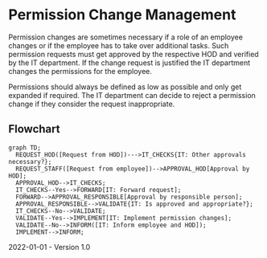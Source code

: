 # Permission Change Management

Permission changes are sometimes necessary if a role of an employee changes or if the employee has to take over additional tasks. Such permission requests must get approved by the respective HOD and verified by the IT department. If the change request is justified the IT department changes the permissions for the employee.

Permissions should always be defined as low as possible and only get expanded if required. The IT department can decide to reject a permission change if they consider the request inappropriate.

## Flowchart

```mermaid
graph TD;
  REQUEST_HOD([Request from HOD])--->IT_CHECKS{IT: Other approvals necessary?};
  REQUEST_STAFF([Request from employee])-->APPROVAL_HOD[Approval by HOD];
  APPROVAL_HOD-->IT_CHECKS;
  IT_CHECKS--Yes-->FORWARD[IT: Forward request];
  FORWARD-->APPROVAL_RESPONSIBLE[Approval by responsible person];
  APPROVAL_RESPONSIBLE-->VALIDATE{IT: Is approved and appropriate?};
  IT_CHECKS--No-->VALIDATE;
  VALIDATE--Yes-->IMPLEMENT[IT: Implement permission changes];
  VALIDATE--No-->INFORM([IT: Inform employee and HOD]);
  IMPLEMENT-->INFORM;
```

2022-01-01 - Version 1.0

